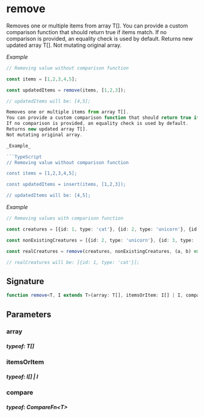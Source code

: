 # remove

Removes one or multiple items from array T[].
You can provide a custom comparison function that should return true if items match.
If no comparison is provided, an equality check is used by default.
Returns new updated array T[].
Not mutating original array.

_Example_

```TypeScript
// Removing value without comparison function

const items = [1,2,3,4,5];

const updatedItems = remove(items, [1,2,3]);

// updatedItems will be: [4,5];

Removes one or multiple items from array T[].
You can provide a custom comparison function that should return true if items match.
If no comparison is provided, an equality check is used by default.
Returns new updated array T[].
Not mutating original array.

_Example_

```TypeScript
// Removing value without comparison function

const items = [1,2,3,4,5];

const updatedItems = insert(items, [1,2,3]);

// updatedItems will be: [4,5];
```

_Example_

```TypeScript
// Removing values with comparison function

const creatures = [{id: 1, type: 'cat'}, {id: 2, type: 'unicorn'}, {id: 3, type: 'kobold'}];

const nonExistingCreatures = [{id: 2, type: 'unicorn'}, {id: 3, type: 'kobold'}];

const realCreatures = remove(creatures, nonExistingCreatures, (a, b) => a.id === b.id);

// realCreatures will be: [{id: 1, type: 'cat'}];
```

## Signature

```TypeScript
function remove<T, I extends T>(array: T[], itemsOrItem: I[] | I, compare?: CompareFn<T>): T[]
```

## Parameters

### array

##### typeof: T[]

### itemsOrItem

##### typeof: I[] | I

### compare

##### typeof: CompareFn&#60;T&#62;
